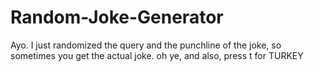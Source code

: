 # Random-Joke-Generator
Ayo. I just randomized the query and the punchline of the joke, so sometimes you get the actual joke. oh ye, and also, press t for TURKEY

